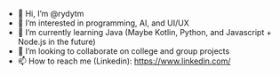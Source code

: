 - 👋 Hi, I’m @rydytm
- 👀 I’m interested in programming, AI, and UI/UX
- 🌱 I’m currently learning Java (Maybe Kotlin, Python, and Javascript + Node.js in the future)
- 💞️ I’m looking to collaborate on college and group projects
- 📫 How to reach me (Linkedin): https://www.linkedin.com/

<!---
rydytm/rydytm is a ✨ special ✨ repository because its `README.md` (this file) appears on your GitHub profile.
You can click the Preview link to take a look at your changes.
--->

